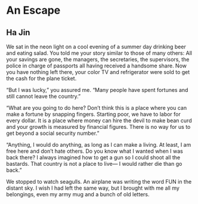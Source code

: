 # An Escape
## Ha Jin
We sat in the neon light
on a cool evening of a summer day
drinking beer and eating salad.
You told me your story
similar to those of many others:
All your savings are gone,
the managers, the secretaries, the supervisors,
the police in charge of passports
all having received a handsome share.
Now you have nothing left there,
your color TV and refrigerator were sold
to get the cash for the plane ticket.

“But I was lucky,” you assured me.
“Many people have spent fortunes
and still cannot leave the country.”

“What are you going to do here?
Don’t think this is a place where
you can make a fortune by snapping fingers.
Starting poor, we have to labor for every dollar.
It is a place where money
can hire the devil to make bean curd
and your growth is measured by financial figures.
There is no way for us to get beyond
a social security number.”

“Anything, I would do anything,
as long as I can make a living.
At least, I am free here and don’t
hate others. Do you know what I wanted
when I was back there?
I always imagined how to get a gun
so I could shoot all the bastards.
That country is not a place to live—
I would rather die than go back.”

We stopped to watch seagulls.
An airplane was writing the word
FUN in the distant sky.
I wish I had left the same way,
but I brought with me all my belongings,
even my army mug and a bunch of old letters.